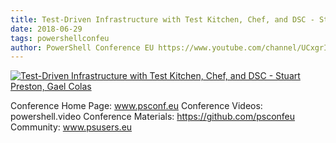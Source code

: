 ```yaml
---
title: Test-Driven Infrastructure with Test Kitchen, Chef, and DSC - Stuart Preston, Gael Colas
date: 2018-06-29
tags: powershellconfeu
author: PowerShell Conference EU https://www.youtube.com/channel/UCxgrI58XiKnDDByjhRJs5fg
---
```


[![Test-Driven Infrastructure with Test Kitchen, Chef, and DSC - Stuart Preston, Gael Colas](https://i2.ytimg.com/vi/Q2PZmRAe3WU/hqdefault.jpg "Test-Driven Infrastructure with Test Kitchen, Chef, and DSC - Stuart Preston, Gael Colas")](https://www.youtube.com/watch?v=Q2PZmRAe3WU)

Conference Home Page: www.psconf.eu
Conference Videos: powershell.video
Conference Materials: https://github.com/psconfeu
Community: www.psusers.eu
